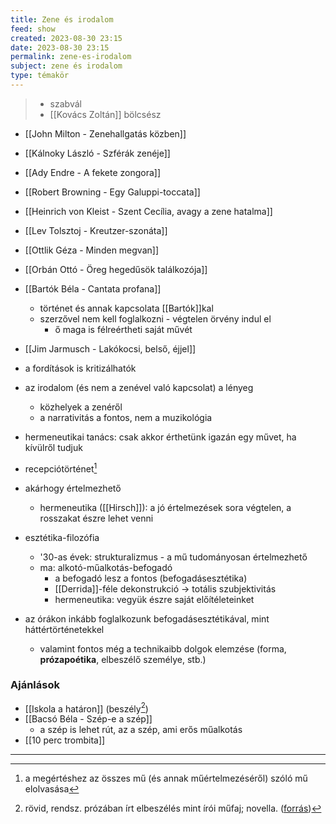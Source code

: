 ```yaml
---
title: Zene és irodalom
feed: show
created: 2023-08-30 23:15
date: 2023-08-30 23:15
permalink: zene-es-irodalom
subject: zene és irodalom
type: témakör
---
```


> - szabvál
> - [[Kovács Zoltán]] bölcsész

- [[John Milton - Zenehallgatás közben]]
- [[Kálnoky László - Szférák zenéje]]
- [[Ady Endre - A fekete zongora]]
- [[Robert Browning - Egy Galuppi-toccata]]
- [[Heinrich von Kleist - Szent Cecília, avagy a zene hatalma]]
- [[Lev Tolsztoj - Kreutzer-szonáta]]
- [[Ottlik Géza - Minden megvan]]
- [[Orbán Ottó - Öreg hegedűsök találkozója]]
- [[Bartók Béla - Cantata profana]]
	- történet és annak kapcsolata [[Bartók]]kal
	- szerzővel nem kell foglalkozni - végtelen örvény indul el
		- ő maga is félreértheti saját művét
- [[Jim Jarmusch - Lakókocsi, belső, éjjel]]

- a fordítások is kritizálhatók
- az irodalom (és nem a zenével való kapcsolat) a lényeg
	- közhelyek a zenéről
	- a narrativitás a fontos, nem a muzikológia
- hermeneutikai tanács: csak akkor érthetünk igazán egy művet, ha kívülről tudjuk
- recepciótörténet[^2]
- akárhogy értelmezhető
	- hermeneutika ([[Hirsch]]): a jó értelmezések sora végtelen, a rosszakat észre lehet venni
- esztétika-filozófia
	- '30-as évek: strukturalizmus - a mű tudományosan értelmezhető
	- ma: alkotó-műalkotás-befogadó
		- a befogadó lesz a fontos (befogadásesztétika)
		- [[Derrida]]-féle dekonstrukció -> totális szubjektivitás
		- hermeneutika: vegyük észre saját előítéleteinket
- az órákon inkább foglalkozunk befogadásesztétikával, mint háttértörténetekkel
	- valamint fontos még a technikaibb dolgok elemzése (forma, **prózapoétika**, elbeszélő személye, stb.)
### Ajánlások
- [[Iskola a határon]] (beszély[^1])
- [[Bacsó Béla - Szép-e a szép]]
	- a szép is lehet rút, az a szép, ami erős műalkotás
- [[10 perc trombita]]


---
[^1]: rövid, rendsz. prózában írt elbeszélés mint írói műfaj; novella. ([forrás](https://www.arcanum.com/hu/online-kiadvanyok/Lexikonok-a-magyar-nyelv-ertelmezo-szotara-1BE8B/b-1EF8E/beszely-209B4/))
[^2]: a megértéshez az összes mű (és annak műértelmezéséről) szóló mű elolvasása